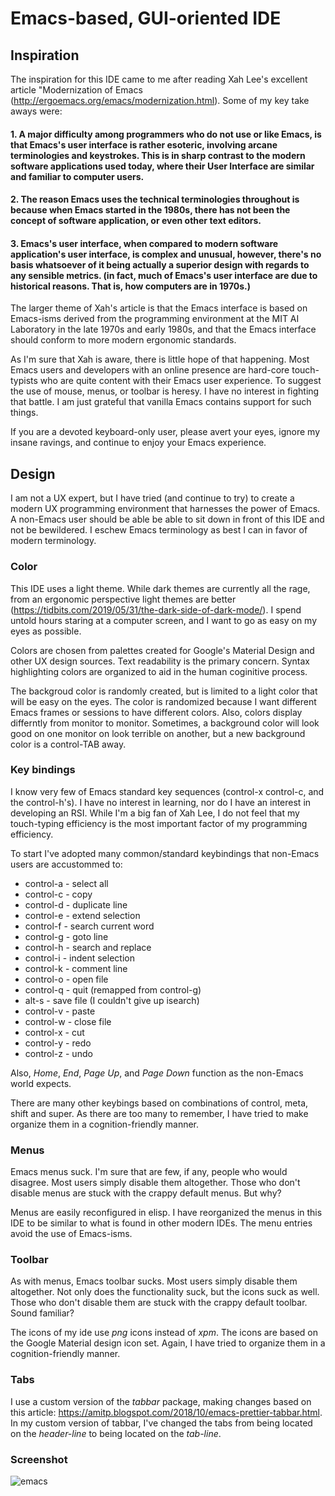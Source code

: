 # Emacs-based, GUI-oriented IDE

## Inspiration

The inspiration for this IDE came to me after reading Xah Lee's excellent article "Modernization of Emacs (http://ergoemacs.org/emacs/modernization.html). Some of my key take aways were:

#### 1. A major difficulty among programmers who do not use or like Emacs, is that Emacs's user interface is rather esoteric, involving arcane terminologies and keystrokes. This is in sharp contrast to the modern software applications used today, where their User Interface are similar and familiar to computer users.

#### 2. The reason Emacs uses the technical terminologies throughout is because when Emacs started in the 1980s, there has not been the concept of software application, or even other text editors.

#### 3. Emacs's user interface, when compared to modern software application's user interface, is complex and unusual, however, there's no basis whatsoever of it being actually a superior design with regards to any sensible metrics. (in fact, much of Emacs's user interface are due to historical reasons. That is, how computers are in 1970s.)

The larger theme of Xah's article is that the Emacs interface is based on Emacs-isms derived from the programming environment at the MIT AI Laboratory in the late 1970s and early 1980s, and that the Emacs interface should conform to more modern ergonomic standards.

As I'm sure that Xah is aware, there is little hope of that happening. Most Emacs users and developers with an online presence are hard-core touch-typists who are quite content with their Emacs user experience. To suggest the use of mouse, menus, or toolbar is heresy. I have no interest in fighting that battle. I am just grateful that vanilla Emacs contains support for such things.

If you are a devoted keyboard-only user, please avert your eyes, ignore my insane ravings, and continue to enjoy your Emacs experience.

## Design

I am not a UX expert, but I have tried (and continue to try) to create a modern UX programming environment that harnesses the power of Emacs. A non-Emacs user should be able be able to sit down in front of this IDE and not be bewildered. I eschew Emacs terminology as best I can in favor of modern terminology.

### Color

This IDE uses a light theme. While dark themes are currently all the rage, from an ergonomic perspective light themes are better (https://tidbits.com/2019/05/31/the-dark-side-of-dark-mode/). I spend untold hours staring at a computer screen, and I want to go as easy on my eyes as possible.

Colors are chosen from palettes created for Google's Material Design and other UX design sources. Text readability is the primary concern. Syntax highlighting colors are organized to aid in the human coginitive process.

The backgroud color is randomly created, but is limited to a light color that will be easy on the eyes. The color is randomized because I want different Emacs frames or sessions to have different colors. Also, colors display differntly from monitor to monitor. Sometimes, a background color will look good on one monitor on look terrible on another, but a new background color is a control-TAB away.

### Key bindings

I know very few of Emacs standard key sequences (control-x control-c, and the control-h's). I have no interest in learning, nor do I have an interest in developing an RSI. While I'm a big fan of Xah Lee, I do not feel that my touch-typing efficiency is the most important factor of my programming efficiency.

To start I've adopted many common/standard keybindings that non-Emacs users are accustommed to:

* control-a - select all
* control-c - copy
* control-d - duplicate line
* control-e - extend selection
* control-f - search current word
* control-g - goto line
* control-h - search and replace
* control-i - indent selection
* control-k - comment line
* control-o - open file
* control-q - quit (remapped from control-g)
* alt-s     - save file (I couldn't give up isearch)
* control-v - paste
* control-w - close file
* control-x - cut
* control-y - redo
* control-z - undo

Also, *Home*, *End*, *Page Up*, and *Page Down* function as the non-Emacs world expects.

There are many other keybings based on combinations of control, meta, shift and super. As there are too many to remember, I have tried to make organize them in a cognition-friendly manner.

### Menus

Emacs menus suck. I'm sure that are few, if any, people who would disagree. Most users simply disable them altogether. Those who don't disable menus are stuck with the crappy default menus. But why?

Menus are easily reconfigured in elisp. I have reorganized the menus in this IDE to be similar to what is found in other modern IDEs. The menu entries avoid the use of Emacs-isms.

### Toolbar

As with menus, Emacs toolbar sucks. Most users simply disable them altogether. Not only does the functionality suck, but the icons suck as well. Those who don't disable them are stuck with the crappy default toolbar. Sound familiar?

The icons of my ide use *png* icons instead of *xpm*. The icons are based on the Google Material design icon set. Again, I have tried to  organize them in a cognition-friendly manner.

### Tabs

I use a custom version of the *tabbar* package, making changes based on this article: https://amitp.blogspot.com/2018/10/emacs-prettier-tabbar.html. In my custom version of tabbar, I've changed the tabs from being located on the *header-line* to being located on the *tab-line*.

### Screenshot

![emacs](https://user-images.githubusercontent.com/31519141/163678725-33f4a672-03b2-44dd-8d79-e389f23feecf.png)

